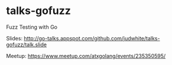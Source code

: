 # talks-gofuzz
Fuzz Testing with Go

Slides: http://go-talks.appspot.com/github.com/judwhite/talks-gofuzz/talk.slide

Meetup: https://www.meetup.com/atxgolang/events/235350595/
